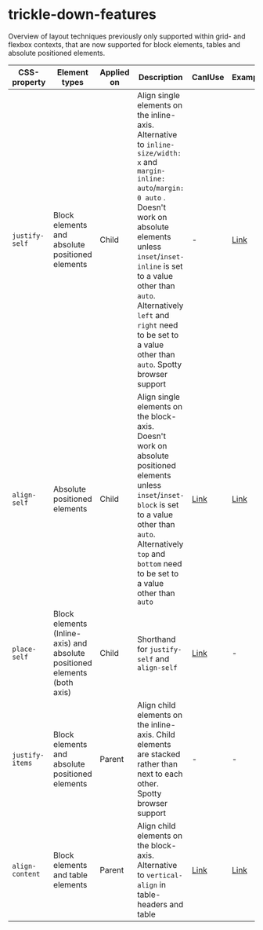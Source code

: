 # trickle-down-features

Overview of layout techniques previously only supported within grid- and flexbox contexts, that are now supported for block elements, tables and absolute positioned elements.

| CSS-property | Element types | Applied on | Description | CanIUse | Example
| --- | --- | --- | --- | --- | --- |
| `justify-self` | Block elements and absolute positioned elements | Child | Align single elements on the inline-axis. Alternative to `inline-size/width: x` and `margin-inline: auto`\/`margin: 0 auto` . Doesn't work on absolute elements unless `inset`/`inset-inline` is set to a value other than `auto`. Alternatively `left` and `right` need to be set to a value other than `auto`. Spotty browser support | - | [Link](https://maurer2.github.io/trickle-down-features/#/justify-self) |
| `align-self` | Absolute positioned elements | Child | Align single elements on the block-axis. Doesn't work on absolute positioned elements unless `inset`/`inset-block` is set to a value other than `auto`. Alternatively `top` and `bottom` need to be set to a value other than `auto` | [Link](https://Link.com/mdn-css_properties_align-self_position_absolute_context) | [Link](https://maurer2.github.io/trickle-down-features/#/justify-self) |
| `place-self` | Block elements (Inline-axis) and absolute positioned elements (both axis) | Child | Shorthand for `justify-self` and `align-self` | [Link](https://Link.com/mdn-css_properties_place-self_position_absolute_context) | - |
| `justify-items` | Block elements and absolute positioned elements | Parent | Align child elements on the inline-axis. Child elements are stacked rather than next to each other. Spotty browser support | - | - |
| `align-content` | Block elements and table elements | Parent | Align child elements on the block-axis. Alternative to `vertical-align` in table-headers and table | [Link](https://Link.com/mdn-css_properties_align-content_block_context)| [Link](https://maurer2.github.io/trickle-down-features/#/align-content)|
